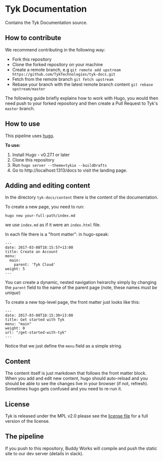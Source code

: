 # Tyk Documentation

Contains the Tyk Documentation source.

## How to contribute

We recommend contributing in the following way:

* Fork this repository
* Clone the forked repository on your machine
* Create a remote branch, e.g `git remote add upstream https://github.com/TykTechnologies/tyk-docs.git`
* Fetch from the remote branch `git fetch upstream`
* Rebase your branch with the latest remote branch content `git rebase upstream/master`

The following guide briefly explains how to work with Hugo, you would then need push to your forked repository and then create a Pull Request to Tyk's `master` branch.

## How to use

This pipeline uses [hugo](http://gohugo.io/).

**To use:**

1. Install Hugo - v0.27.1 or later
2. Clone this repository 
3. Run `hugo server --theme=tykio --buildDrafts`
4. Go to  http://localhost:1313/docs to visit the landing page.


## Adding and editing content

In the directory `tyk-docs/content` there is the content of the documentation.

To create a new page, you need to run:

`hugo new your-full-path/index.md`

we use `index.md` as if it were an `index.html` file.

In each file there is a "front matter": in hugo-speak:

```
---
date: 2017-03-08T18:15:57+13:00
title: Create an Account
menu:
  main:
    parent: 'Tyk Cloud'
weight: 5
---
```

You can create a dynamic, nested navigation heirarchy simply by changing the `parent` field to the name of the parent page (note,  these names *must be unique*)

To create a new top-level page, the front matter just looks like this:

```
--- 
date: 2017-03-08T18:15:30+13:00
title: Get started with Tyk
menu: "main"
weight: 0
url: "/get-started-with-tyk"
---
```

Notice that we just define the `menu` field as a simple string. 

## Content

The content itself is just markdown that follows the front matter block. When you add and edit new content, hugo should auto-reload and you should be able to see the changes live in your browser (if not, refresh). Sometimes hugo gets confused and you need to re-run it.

## License

Tyk is released under the MPL v2.0 please see the [license file](LICENSE.md) for a full version of the license.

## The pipeline

If you push to this repository, Buddy Works will compile and push the static site to our dev server (details in slack).
